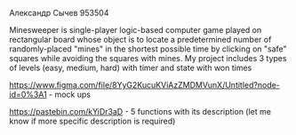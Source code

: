 Александр Сычев 953504

Minesweeper is single-player logic-based computer game played on rectangular board whose object is to locate a predetermined number of randomly-placed "mines" in the shortest possible time by clicking on "safe" squares while avoiding the squares with mines. My project includes 3 types of levels (easy, medium, hard) with timer and state with won times

https://www.figma.com/file/8YyG2KucuKViAzZMDMVunX/Untitled?node-id=0%3A1 - mock ups

https://pastebin.com/kYiDr3aD - 5 functions with its description (let me know if more specific description is required)